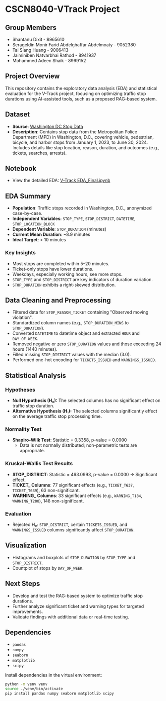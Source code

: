 # CSCN8040-VTrack Project

## Group Members
- Shantanu Dixit - 8965610
- Serageldin Monir Farid Abdelghaffar Abdelmoaty - 9052380
- Tai Siang Huang - 9006413
- Jaiminiben Natvarbhai Rathod - 8941937
- Mohammed Adeen Shaik - 8969152

## Project Overview
This repository contains the exploratory data analysis (EDA) and statistical evaluation for the V-Track project, focusing on optimizing traffic stop durations using AI-assisted tools, such as a proposed RAG-based system.

## Dataset
- **Source**: [Washington DC Stop Data](https://catalog.data.gov/dataset/stop-data-b6fdf)
- **Description**: Contains stop data from the Metropolitan Police Department (MPD) in Washington, D.C., covering vehicle, pedestrian, bicycle, and harbor stops from January 1, 2023, to June 30, 2024. Includes details like stop location, reason, duration, and outcomes (e.g., tickets, searches, arrests).

## Notebook
- View the detailed EDA: [V-Track EDA_Final.ipynb](https://github.com/shantanudxt/CSCN8040-VTrack/blob/main/notebooks/V-Track%20EDA_Final.ipynb)

## EDA Summary
- **Population**: Traffic stops recorded in Washington, D.C., anonymized case-by-case.
- **Independent Variables**: `STOP_TYPE`, `STOP_DISTRICT`, `DATETIME`, `STOP_LOCATION_BLOCK`
- **Dependent Variable**: `STOP_DURATION` (minutes)
- **Current Mean Duration**: ~8.9 minutes
- **Ideal Target**: < 10 minutes

### Key Insights
- Most stops are completed within 5–20 minutes.
- Ticket-only stops have lower durations.
- Weekdays, especially working hours, see more stops.
- `STOP_TYPE` and `STOP_DISTRICT` are key indicators of duration variation.
- `STOP_DURATION` exhibits a right-skewed distribution.

## Data Cleaning and Preprocessing
- Filtered data for `STOP_REASON_TICKET` containing "Observed moving violation".
- Standardized column names (e.g., `STOP_DURATION_MINS` to `STOP_DURATION`).
- Converted `DATETIME` to datetime object and extracted `HOUR` and `DAY_OF_WEEK`.
- Removed negative or zero `STOP_DURATION` values and those exceeding 24 hours (1440 minutes).
- Filled missing `STOP_DISTRICT` values with the median (3.0).
- Performed one-hot encoding for `TICKETS_ISSUED` and `WARNINGS_ISSUED`.

## Statistical Analysis
### Hypotheses
- **Null Hypothesis (H₀):** The selected columns has no significant effect on traffic stop duration.
- **Alternative Hypothesis (H₁):** The selected columns significantly effect on the average traffic stop processing time.

### Normality Test
- **Shapiro-Wilk Test**: Statistic = 0.3358, p-value = 0.0000
  - Data is not normally distributed; non-parametric tests are appropriate.

### Kruskal-Wallis Test Results
- **STOP_DISTRICT**: Statistic = 463.0993, p-value = 0.0000 → Significant effect.
- **TICKET_ Columns**: 77 significant effects (e.g., `TICKET_T637`, `TICKET_T639`), 63 non-significant.
- **WARNING_ Columns**: 33 significant effects (e.g., `WARNING_T184`, `WARNING_T200`), 148 non-significant.

### Evaluation
- Rejected H₀: `STOP_DISTRICT`, certain `TICKETS_ISSUED`, and `WARNINGS_ISSUED` columns significantly affect `STOP_DURATION`.

## Visualization
- Histograms and boxplots of `STOP_DURATION` by `STOP_TYPE` and `STOP_DISTRICT`.
- Countplot of stops by `DAY_OF_WEEK`.

## Next Steps
- Develop and test the RAG-based system to optimize traffic stop durations.
- Further analyze significant ticket and warning types for targeted improvements.
- Validate findings with additional data or real-time testing.

## Dependencies
- `pandas`
- `numpy`
- `seaborn`
- `matplotlib`
- `scipy`

Install dependencies in the virtual environment:
```bash
python -m venv venv
source ./venv/bin/activate
pip install pandas numpy seaborn matplotlib scipy
